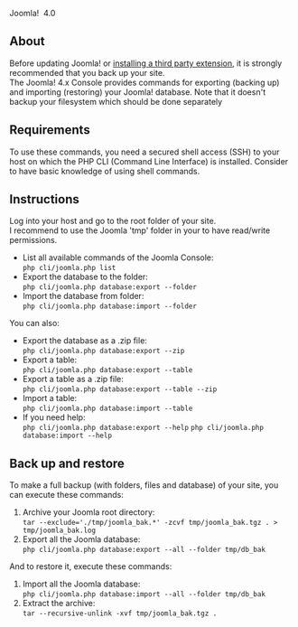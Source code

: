 <!-- Filename: J4.x:CLI_Database_Exporter_Importer / Display title: CLI Database Exporter Importer -->

Joomla!  4.0

## About

Before updating Joomla! or [installing a third party
extension](https://docs.joomla.org/J4.x:CLI_Update "Special:MyLanguage/J4.x:CLI Update"),
it is strongly recommended that you back up your site.  
The Joomla! 4.x Console provides commands for exporting (backing up) and
importing (restoring) your Joomla! database. Note that it doesn't backup
your filesystem which should be done separately

## Requirements

To use these commands, you need a secured shell access (SSH) to your
host on which the PHP CLI (Command Line Interface) is installed.
Consider to have basic knowledge of using shell commands.

## Instructions

Log into your host and go to the root folder of your site.  
I recommend to use the Joomla 'tmp' folder in your to have read/write
permissions.

- List all available commands of the Joomla Console:  
  `php cli/joomla.php list`
- Export the database to the folder:  
  `php cli/joomla.php database:export --folder `
- Import the database from folder:  
  `php cli/joomla.php database:import --folder `

You can also:

- Export the database as a .zip file:  
  `php cli/joomla.php database:export --zip`
- Export a table:  
  `php cli/joomla.php database:export --table `
- Export a table as a .zip file:  
  `php cli/joomla.php database:export --table --zip`
- Import a table:  
  `php cli/joomla.php database:import --table `
- If you need help:  
  `php cli/joomla.php database:export --help`
  `php cli/joomla.php database:import --help`

## Back up and restore

To make a full backup (with folders, files and database) of your site,
you can execute these commands:

1.  Archive your Joomla root directory:  
    `tar --exclude='./tmp/joomla_bak.*' -zcvf tmp/joomla_bak.tgz . > tmp/joomla_bak.log`
2.  Export all the Joomla database:  
    `php cli/joomla.php database:export --all --folder tmp/db_bak`

And to restore it, execute these commands:

1.  Import all the Joomla database:  
    `php cli/joomla.php database:import --all --folder tmp/db_bak`
2.  Extract the archive:  
    `tar --recursive-unlink -xvf tmp/joomla_bak.tgz .`
